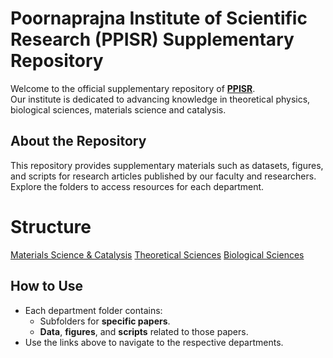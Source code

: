 # Poornaprajna Institute of Scientific Research (PPISR) Supplementary Repository
Welcome to the official supplementary repository of [**PPISR**](https://ppisr.res.in/).  
Our institute is dedicated to advancing knowledge in theoretical physics, biological sciences, materials science and catalysis.

## About the Repository
This repository provides supplementary materials such as datasets, figures, and scripts for research articles published by our faculty and researchers. Explore the folders to access resources for each department.

# **Structure**
[Materials Science & Catalysis](Materials_Science_&_Catalysis/)
[Theoretical Sciences](Theoretical_Sciences/)
[Biological Sciences](Biological_Sciences/)

## **How to Use**
- Each department folder contains:
  - Subfolders for **specific papers**.
  - **Data**, **figures**, and **scripts** related to those papers.
- Use the links above to navigate to the respective departments.
